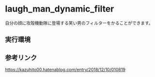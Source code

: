 # laugh_man_dynamic_filter
自分の顔に攻殻機動隊に登場する笑い男のフィルターをかることができます。
## 実行環境
## 参考リンク
https://kazuhito00.hatenablog.com/entry/2018/12/10/010819
